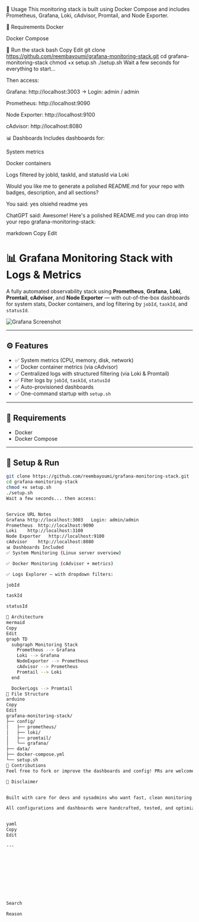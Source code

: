 🚀 Usage
This monitoring stack is built using Docker Compose and includes Prometheus, Grafana, Loki, cAdvisor, Promtail, and Node Exporter.

🐳 Requirements
Docker

Docker Compose

🔧 Run the stack
bash
Copy
Edit
git clone https://github.com/reembayoumi/grafana-monitoring-stack.git
cd grafana-monitoring-stack
chmod +x setup.sh
./setup.sh
Wait a few seconds for everything to start...

Then access:

Grafana: http://localhost:3003
→ Login: admin / admin

Prometheus: http://localhost:9090

Node Exporter: http://localhost:9100

cAdvisor: http://localhost:8080

📊 Dashboards
Includes dashboards for:

System metrics

Docker containers

Logs filtered by jobId, taskId, and statusId via Loki

Would you like me to generate a polished README.md for your repo with badges, description, and all sections?







You said:
yes olsiehd readme yes


ChatGPT said:
Awesome! Here's a polished README.md you can drop into your repo grafana-monitoring-stack:

markdown
Copy
Edit
# 📊 Grafana Monitoring Stack with Logs & Metrics

A fully automated observability stack using **Prometheus**, **Grafana**, **Loki**, **Promtail**, **cAdvisor**, and **Node Exporter** — with out-of-the-box dashboards for system stats, Docker containers, and log filtering by `jobId`, `taskId`, and `statusId`.

![Grafana Screenshot](https://raw.githubusercontent.com/reembayoumi/grafana-monitoring-stack/main/docs/preview.png)

---

## ⚙️ Features

- ✅ System metrics (CPU, memory, disk, network)
- ✅ Docker container metrics (via cAdvisor)
- ✅ Centralized logs with structured filtering (via Loki & Promtail)
- ✅ Filter logs by `jobId`, `taskId`, `statusId`
- ✅ Auto-provisioned dashboards
- ✅ One-command startup with `setup.sh`

---

## 🐳 Requirements

- Docker
- Docker Compose

---

## 🚀 Setup & Run

```bash
git clone https://github.com/reembayoumi/grafana-monitoring-stack.git
cd grafana-monitoring-stack
chmod +x setup.sh
./setup.sh
Wait a few seconds... then access:


Service	URL	Notes
Grafana	http://localhost:3003	Login: admin/admin
Prometheus	http://localhost:9090	
Loki	http://localhost:3100	
Node Exporter	http://localhost:9100	
cAdvisor	http://localhost:8080	
📊 Dashboards Included
✅ System Monitoring (Linux server overview)

✅ Docker Monitoring (cAdvisor + metrics)

✅ Logs Explorer – with dropdown filters:

jobId

taskId

statusId

🧠 Architecture
mermaid
Copy
Edit
graph TD
  subgraph Monitoring Stack
    Prometheus --> Grafana
    Loki --> Grafana
    NodeExporter --> Prometheus
    cAdvisor --> Prometheus
    Promtail --> Loki
  end

  DockerLogs --> Promtail
📂 File Structure
arduino
Copy
Edit
grafana-monitoring-stack/
├── config/
│   ├── prometheus/
│   ├── loki/
│   ├── promtail/
│   └── grafana/
├── data/
├── docker-compose.yml
└── setup.sh
🤝 Contributions
Feel free to fork or improve the dashboards and config! PRs are welcome.

🐣 Disclaimer


Built with care for devs and sysadmins who want fast, clean monitoring setups.

All configurations and dashboards were handcrafted, tested, and optimized for practical use. ❤️


yaml
Copy
Edit

---










Search

Reason



